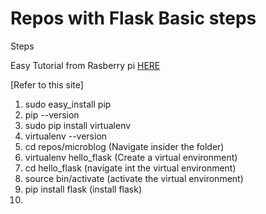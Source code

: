 # Repos with Flask Basic steps

Steps

Easy Tutorial from Rasberry pi [HERE](https://www.raspberrypi.org/learning/python-web-server-with-flask/worksheet/)


[Refer to this site]

1. sudo easy_install pip
2. pip --version 
3. sudo pip install virtualenv
4. virtualenv --version
5. cd repos/microblog  (Navigate insider the folder)
6. virtualenv hello_flask (Create a virtual environment)
7. cd hello_flask     (navigate int the virtual environment)
8. source bin/activate    (activate the virtual environment)
9. pip install flask   (install flask)
10. 